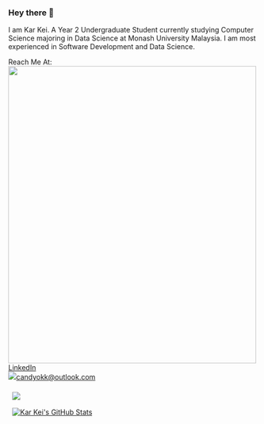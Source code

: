 ### Hey there 👋
I am Kar Kei. A Year 2 Undergraduate Student currently studying Computer Science majoring in Data Science at Monash University Malaysia. I am most experienced in Software Development and Data Science. 

Reach Me At: <br>
<img src="https://img.icons8.com/fluent/48/000000/linkedin.png" style="width:500px;height:600px;"/> [LinkedIn](https://www.linkedin.com/in/karkeiong/) <br>
<img src="https://img.icons8.com/nolan/48/email.png"/>candyokk@outlook.com


<a href="https://github.com/Keiii25">
  <img align="center" style="margin:0.5rem" src="https://github-readme-stats.vercel.app/api/top-langs/?username=Keiii25&hide=html,css&title_color=ffffff&text_color=c9cacc&icon_color=4AB197&bg_color=1A2B34" />
</a>
<br>
<a href="https://github.com/Keiii25">
  <img align="center" style="margin:0.5rem" src="https://github-readme-stats.vercel.app/api?username=Keiii25&show_icons=true&line_height=27&count_private=true&title_color=ffffff&text_color=c9cacc&icon_color=4AB097&bg_color=1A2B34" alt="Kar Kei's GitHub Stats" />
</a>

<!--
**Keiii25/Keiii25** is a ✨ _special_ ✨ repository because its `README.md` (this file) appears on your GitHub profile.

Here are some ideas to get you started:

- 🔭 I’m currently working on ...
- 🌱 I’m currently learning ...
- 👯 I’m looking to collaborate on ...
- 🤔 I’m looking for help with ...
- 💬 Ask me about ...
- 📫 How to reach me: ...
- 😄 Pronouns: ...
- ⚡ Fun fact: ...
-->
